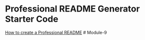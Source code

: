 # Professional README Generator Starter Code

[How to create a Professional README](https://coding-boot-camp.github.io/full-stack/github/professional-readme-guide)
#   M o d u l e - 9  
 